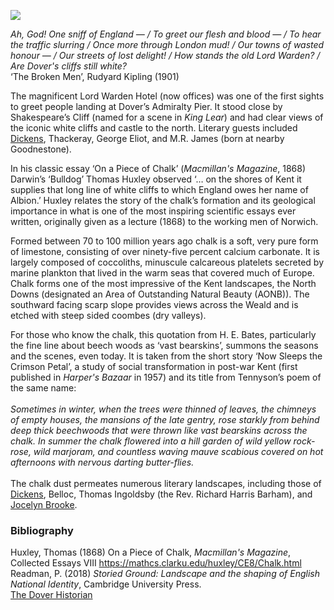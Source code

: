 <a href="https://dev.visual-essays.app"><img src="https://dev-visual-essays.netlify.app/images/ve-button.png"></a>
<param ve-config title="The Kentish Chalk" author="Prof Peter Vujakovic" layout="vtl" 
banner="https://stor.artstor.org/stor/f3590125-3b05-42a0-b365-e33a8735353c">

_Ah, God! One sniff of England — / To greet our flesh and blood — / To hear the traffic slurring / Once more through London mud! / Our towns of wasted honour — / Our streets of lost delight! / How stands the old Lord Warden? / Are Dover's cliffs still white?_   
‘The Broken Men’, Rudyard Kipling (1901)
<param ve-image url="https://upload.wikimedia.org/wikipedia/commons/b/ba/The_White_Cliffs_of_Dover.jpg" label="The White Cliffs of Dover" attribution="Yovi">

The magnificent Lord Warden Hotel (now offices) was one of the first sights to greet people landing at Dover’s Admiralty Pier. It stood close by Shakespeare’s Cliff (named for a scene in _King Lear_) and had clear views of the iconic white cliffs and castle to the north. Literary guests included [Dickens]( /dickens/dickens-biography), Thackeray, George Eliot, and M.R. James (born at nearby Goodnestone). 
<param ve-image url="https://upload.wikimedia.org/wikipedia/commons/2/2f/Lord_Warden_Square%2C_Dover-geograph-4258137-by-Chris-Whippet.jpg" label="Shakespeare Cliff, Dover" attribution="Chris Whippet / Lord Warden Square, Dover"> 

In his classic essay ‘On a Piece of Chalk’ (_Macmillan's Magazine_, 1868) Darwin’s ‘Bulldog’ Thomas Huxley observed ‘… on the shores of Kent it supplies that long line of white cliffs to which England owes her name of Albion.’ Huxley relates the story of the chalk’s formation and its geological importance in what is one of the most inspiring scientific essays ever written, originally given as a lecture (1868) to the working men of Norwich.
<param ve-image url="https://upload.wikimedia.org/wikipedia/commons/b/be/Seaweed_covered_chalk_bedrock_near_Kingsdown_-_geograph.org.uk_-_485477.jpg" label="Seaweed covered chalk bedrock near Kingsdown" attribution="Nick Smith">
<param ve-image url="https://upload.wikimedia.org/wikipedia/commons/f/fa/White_Cliffs_of_Dover_09.JPG" label="White Cliffs of Dover" attribution="Immanuel Giel, CC BY-SA 3.0, via Wikimedia Commons">

Formed between 70 to 100 million years ago chalk is a soft, very pure form of limestone, consisting of over ninety-five percent calcium carbonate. It is largely composed of coccoliths, minuscule calcareous platelets secreted by marine plankton that lived in the warm seas that covered much of Europe. Chalk forms one of the most impressive of the Kent landscapes, the North Downs (designated an Area of Outstanding Natural Beauty (AONB)). The southward facing scarp slope provides views across the Weald and is etched with steep sided coombes (dry valleys).
<param ve-image url="https://upload.wikimedia.org/wikipedia/commons/5/52/Chalk_%28%22Upper_Chalk%22_Formation%2C_Upper_Cretaceous%3B_White_Cliffs_of_Dover%2C_England%2C_southern_Britain%29.jpg" label="Upper Chalk Formation, Upper Cretaceous; White Cliffs of Dover, England, southern Britain" attribution="James St. John, CC BY 2.0, via Wikimedia Commons">

For those who know the chalk, this quotation from H. E. Bates, particularly the fine line about beech woods as ‘vast bearskins’, summons the seasons and the scenes, even today. It is taken from the short story ‘Now Sleeps the Crimson Petal’, a study of social transformation in post-war Kent (first published in _Harper's Bazaar_ in 1957) and its title from Tennyson’s poem of the same name:   
<br>
_Sometimes in winter, when the trees were thinned of leaves, the chimneys of empty houses, the mansions of the late gentry, rose starkly from behind deep thick beechwoods that were thrown like vast bearskins across the chalk. In summer the chalk flowered into a hill garden of wild yellow rock-rose, wild marjoram, and countless waving mauve scabious covered on hot afternoons with nervous darting butter-flies._  
<br>
The chalk dust permeates numerous literary landscapes, including those of [Dickens](/dickens/dickens-biography), Belloc, Thomas Ingoldsby (the Rev. Richard Harris Barham), and [Jocelyn Brooke](/20c/20c-brooke-biography).
<param ve-image url="https://upload.wikimedia.org/wikipedia/commons/9/95/006_1898-1908_Cover_of_The_Ingoldsby_Legends.jpg" label="Cover of the Ingoldsby Legends" attribution="Arthur Rackham, Public domain, via Wikimedia Commons">

### Bibliography 

Huxley, Thomas (1868) On a Piece of Chalk, _Macmillan's Magazine_, Collected Essays VIII https://mathcs.clarku.edu/huxley/CE8/Chalk.html   
Readman, P. (2018) _Storied Ground: Landscape and the shaping of English National Identity_, Cambridge University Press.   
[The Dover Historian](https://doverhistorian.com/2013/10/02/lord-warden-hotel-house/)   
